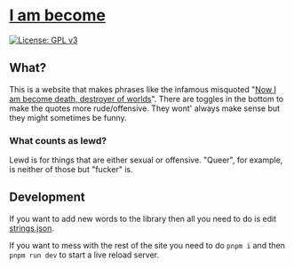 # [I am become](https://childishgiant.github.io/iambecome)
[![License: GPL v3](https://img.shields.io/badge/License-GPLv3-blue.svg)](https://www.gnu.org/licenses/gpl-3.0)

## What?
This is a website that makes phrases like the infamous misquoted "[Now I am become death, destroyer of worlds](https://en.wikipedia.org/w/index.php?title=Now_I_am_become_Death,_the_destroyer_of_worlds)". There are toggles in the bottom to make the quotes more rude/offensive. They wont' always make sense but they might sometimes be funny.


### What counts as lewd?

Lewd is for things that are either sexual or offensive. "Queer", for example, is neither of those but "fucker" is.


## Development
If you want to add new words to the library then all you need to do is edit [strings.json](source/strings.json). 

If you want to mess with the rest of the site you need to do `pnpm i` and then `pnpm run dev` to start a live reload server.
